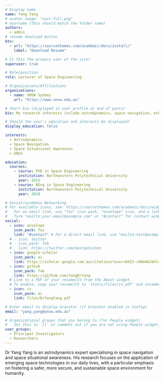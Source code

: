 ```yaml
---
# Display name
name: Yang Yang
# avatar_image: "user-full.png"
# Username (this should match the folder name)
authors:
  - admin
# resume download button
btn:
  - url: "https://sourcethemes.com/academic/docs/install/"
    label: "Download Resume"

# Is this the primary user of the site?
superuser: true

# Role/position
role: Lecturer of Space Engineering

# Organizations/Affiliations
organizations:
  - name: UNSW Sydney
    url: "https://www.unsw.edu.au"

# Short bio (displayed in user profile at end of posts)
bio: My research interests include astrodynamics, space navigation, orbit determination, space situational awareness, and GNSS techniques.

# Should the user's education and interests be displayed?
display_education: false

interests:
  - Astrodynamics
  - Space Navigation
  - Space Situational Awareness
  - GNSS

education:
  courses:
    - course: PhD in Space Engineering
      institution: Northwestern Polytechnical University
      year: 2015
    - course: BEng in Space Engineering
      institution: Northwestern Polytechnical University
      year: 2010

# Social/academia Networking
# For available icons, see: https://sourcethemes.com/academic/docs/widgets/#icons
#   For an email link, use "fas" icon pack, "envelope" icon, and a link in the
#   form "mailto:your-email@example.com" or "#contact" for contact widget.
social:
  - icon: envelope
    icon_pack: fas
    link: "#contact" # For a direct email link, use "mailto:test@example.org".
  # - icon: twitter
  #   icon_pack: fab
  #   link: https://twitter.com/GeorgeCushen
  - icon: google-scholar
    icon_pack: ai
    link: https://scholar.google.com.au/citations?user=0XZJ-c0AAAAJ&hl=en
  - icon: github
    icon_pack: fab
    link: https://github.com/YangDrYang
  # Link to a PDF of your resume/CV from the About widget.
  # To enable, copy your resume/CV to `static/files/cv.pdf` and uncomment the lines below.
  - icon: cv
    icon_pack: ai
    link: files/DrYangYang.pdf

# Enter email to display Gravatar (if Gravatar enabled in Config)
email: "yang.yang@unsw.edu.au"

# Organizational groups that you belong to (for People widget)
#   Set this to `[]` or comment out if you are not using People widget.
user_groups:
  - Principal Investigators
  - Researchers
---
```


Dr Yang Yang is an astrodynamics expert specialising in space navigation and space situational awareness. His research focuses on the application of emerging space technologies in our daily lives, with a particular emphasis on fostering a safer, more secure, and sustainable space environment for humanity.

<!-- ![reviews](../../img/certifacates.jpg) -->

<!-- It is a long established fact that a reader will be distracted by the readable content of a page when looking at its layout. The point of using Lorem Ipsum. The point of using Lorem Ipsum. distracted by the readable content of a page. -->
